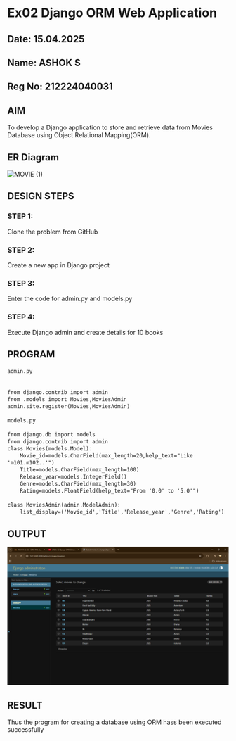 # Ex02 Django ORM Web Application
## Date: 15.04.2025
## Name: ASHOK S
## Reg No: 212224040031

## AIM
To develop a Django application to store and retrieve data from Movies Database using Object Relational Mapping(ORM).
## ER Diagram
![MOVIE (1)](https://github.com/user-attachments/assets/e249932f-22b3-413a-b04d-39b55ce9a425)



## DESIGN STEPS

### STEP 1:
Clone the problem from GitHub

### STEP 2:
Create a new app in Django project

### STEP 3:
Enter the code for admin.py and models.py

### STEP 4:
Execute Django admin and create details for 10 books

## PROGRAM
```
admin.py


from django.contrib import admin
from .models import Movies,MoviesAdmin
admin.site.register(Movies,MoviesAdmin)

models.py

from django.db import models
from django.contrib import admin
class Movies(models.Model):
    Movie_id=models.CharField(max_length=20,help_text="Like 'm101.m102..'")
    Title=models.CharField(max_length=100)
    Release_year=models.IntegerField()
    Genre=models.CharField(max_length=30)
    Rating=models.FloatField(help_text="From '0.0' to '5.0'")

class MoviesAdmin(admin.ModelAdmin):
    list_display=('Movie_id','Title','Release_year','Genre','Rating')
```

## OUTPUT
![alt text](<Screenshot 2025-04-15 223417.png>)

## RESULT
Thus the program for creating a database using ORM hass been executed successfully
